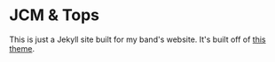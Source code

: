 # JCM & Tops
This is just a Jekyll site built for my band's website. It's built off of [this theme](t413.com/SinglePaged).